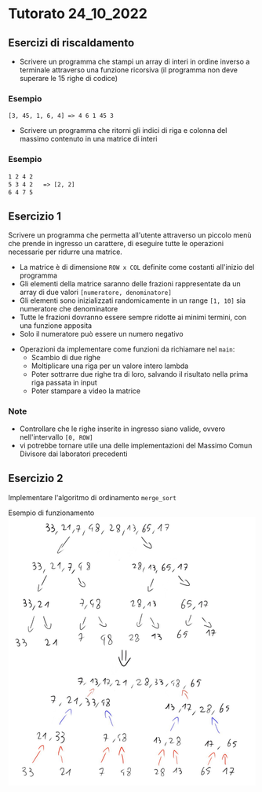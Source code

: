 # Tutorato  24_10_2022

## Esercizi di riscaldamento

- Scrivere un programma che stampi un array di interi in ordine inverso a terminale attraverso una funzione ricorsiva (il programma non deve superare le 15 righe di codice)

### Esempio
```
[3, 45, 1, 6, 4] => 4 6 1 45 3
```
- Scrivere un programma che ritorni gli indici di riga e colonna del massimo contenuto in una matrice di interi

### Esempio
```
1 2 4 2
5 3 4 2   => [2, 2]
6 4 7 5
```

## Esercizio 1

Scrivere un programma che permetta all'utente attraverso un piccolo menù che prende in ingresso un carattere, di eseguire tutte le operazioni necessarie per ridurre una matrice.

* La matrice è di dimensione `ROW x COL` definite come costanti all'inizio del programma
* Gli elementi della matrice saranno delle frazioni rappresentate da un array di due valori `[numeratore, denominatore]`
* Gli elementi sono inizializzati randomicamente in un range `[1, 10]` sia numeratore che denominatore
* Tutte le frazioni dovranno essere sempre ridotte ai minimi termini, con una funzione apposita
* Solo il numeratore può essere un numero negativo
-  Operazioni da implementare come funzioni da richiamare nel `main`:
   - Scambio di due righe
   - Moltiplicare una riga per un valore intero lambda
   - Poter sottrarre due righe tra di loro, salvando il risultato nella prima riga passata in input
   - Poter stampare a video la matrice

### Note
- Controllare che le righe inserite in ingresso siano valide, ovvero nell'intervallo `[0, ROW]`
- vi potrebbe tornare utile una delle implementazioni del Massimo Comun Divisore dai laboratori precedenti

## Esercizio 2
Implementare l'algoritmo di ordinamento `merge_sort`

Esempio di funzionamento
![Alt text](mergesort_pic.jpg)